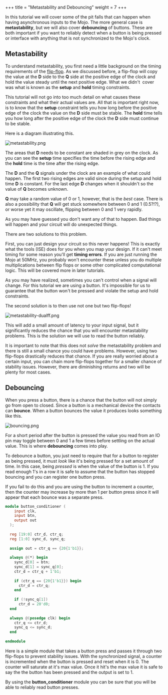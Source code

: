 +++
title = "Metastability and Debouncing"
weight = 7
+++

In this tutorial we will cover some of the pit falls that can happen when having asynchronous inputs to the Mojo. The more general case is **metastability**, but we will also cover **debouncing** of buttons. These are both important if you want to reliably detect when a button is being pressed or interface with anything that is not synchronized to the Mojo's clock.

## Metastability

To understand metastability, you first need a little background on the timing requirements of the [flip-flop](@/tutorials/verilog/mojo/synchronous-logic.md). As we discussed before, a flip-flop will copy the value at the **D** side to the **Q** side at the positive edge of the clock and hold the value steady until the next positive edge. What we didn't  cover was what is known as the **setup** and **hold** timing constraints.

This tutorial will not go into too much detail on what causes these constraints and what their actual values are. All that is important right now, is to know that the **setup** constraint tells you how long before the positive edge of the clock the value on the **D** side must be stable. The **hold** time tells you how long after the positive edge of the clock the **D** side must continue to be stable. 

Here is a diagram illustrating this.

![metastability.png](https://cdn.alchitry.com/verilog/mojo/metastability.png)

The areas that **D** needs to be constant are shaded in grey on the clock. As you can see the **setup** time specifies the time before the rising edge and the **hold** time is the time after the rising edge.

The **D** and the **Q** signals under the clock are an example of what could happen. The first two rising edges are valid since during the setup and hold time **D** is constant. For the last edge **D** changes when it shouldn't so the value of **Q** becomes unknown.

**Q** may take a random value of 0 or 1, however, that is the _best_ case. There is also a possibility that **Q** will get stuck somewhere between 0 and 1 (0.5?!?), or worse yet it may oscillate, flipping between 0 and 1 very rapidly. 

As you may have guessed you don't want any of that to happen. Bad things will happen and your circuit will do unexpected things. 

There are two solutions to this problem.

First, you can just design your circuit so this never happens! This is exactly what the tools (ISE) does for you when you map your design. If it can't meet timing for some reason you'll get **timing errors**. If you are just running the Mojo at 50MHz, you probably won't encounter these unless you do multiple multiplications between flip flops or some other complicated computational logic. This will be covered more in later tutorials.

As you may have realized, sometimes you can't control when a signal will change. For this tutorial we are using a button. It's impossible for us to guarantee that the button won't be pressed and violate the setup and hold constraints. 

The second solution is to then use not one but two flip-flops! 

![metastability-dualff.png](https://cdn.alchitry.com/verilog/mojo/metastability-dualff.png)

This will add a small amount of latency to your input signal, but it significantly reduces the chance that you will encounter metastability problems. This is the solution we will use to read the button reliably.

It is important to note that this does not _solve_ the metastability problem and there is still a small chance you could have problems. However, using two flip-flops drastically reduces that chance. If you are really worried about a certain input, you can chain more flip-flops together for a smaller chance of stability issues. However, there are diminishing returns and two will be plenty for most cases.

## Debouncing

When you press a button, there is a chance that the button will not simply go from open to closed. Since a button is a mechanical device the contacts can **bounce**. When a button bounces the value it produces looks something like this.

![bouncing.png](https://cdn.alchitry.com/verilog/mojo/bouncing.png)

For a short period after the button is pressed the value you read from an IO pin may toggle between 0 and 1 a few times before settling on the actual value. This is where **debouncing** comes into play.

To debounce a button, you just need to require that for a button to register as being pressed, it must _look_ like it's being pressed for a set amount of time. In this case, being _pressed_ is when the value of the button is 1. If you read enough 1's in a row it is safe to assume that the button has stopped bouncing and you can register one button press.

If you fail to do this and you are using the button to increment a counter, then the counter may increase by more than 1 per button press since it will appear that each bounce was a separate press.

```verilog
module button_conditioner (
    input clk,
    input btn,
    output out
  );
 
  reg [19:0] ctr_d, ctr_q;
  reg [1:0] sync_d, sync_q;
 
  assign out = ctr_q == {20{1'b1}};
 
  always @(*) begin
    sync_d[0] = btn;
    sync_d[1] = sync_q[0];
    ctr_d = ctr_q + 1'b1;
 
    if (ctr_q == {20{1'b1}}) begin
      ctr_d = ctr_q;
    end
 
    if (!sync_q[1])
      ctr_d = 20'd0;
  end
 
  always @(posedge clk) begin
    ctr_q <= ctr_d;
    sync_q <= sync_d;
  end
 
endmodule
```

Here is a simple module that takes a button press and passes it through two flip-flops to prevent stability issues. With the synchronized signal, a counter is incremented when the button is pressed and reset when it is 0. The counter will saturate at it's max value. Once it hit's the max value it is safe to say the the button has been pressed and the output is set to 1.

By using the **button_conditioner** module you can be sure that you will be able to reliably read button presses.